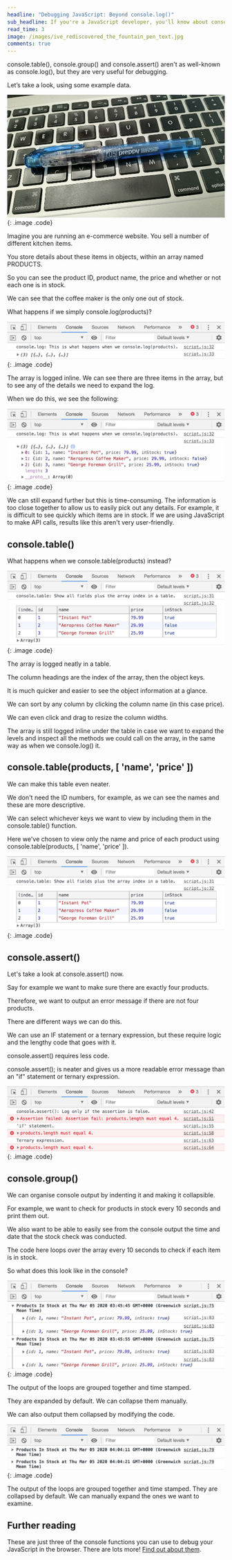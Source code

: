 ```yaml
---
headline: "Debugging JavaScript: Beyond console.log()"
sub_headline: If you're a JavaScript developer, you'll know about console.log(), but have you heard of console.table(), console.group() or console.assert()?
read_time: 3
image: /images/ive_rediscovered_the_fountain_pen_text.jpg
comments: true
---
```


console.table(), console.group() and console.assert() aren't as well-known as console.log(), but they are very useful for debugging.

Let’s take a look, using some example data.

![image](/images/ive_rediscovered_the_fountain_pen_platinum_preppy.jpg){: .image .code}

Imagine you are running an e-commerce website.  You sell a number of different kitchen items.

You store details about these items in objects, within an array named PRODUCTS.

So you can see the product ID, product name, the price and whether or not each one is in stock.

We can see that the coffee maker is the only one out of stock.

What happens if we simply console.log(products)?

![image](/images/console_log_1.jpg){: .image .code}

The array is logged inline.  We can see there are three items in the array, but to see any of the details we need to expand the log.

When we do this, we see the following:

![image](/images/console_log_2.jpg){: .image .code}

We can still expand further but this is time-consuming.  The information is too close together to allow us to easily pick out any details.  For example, it is difficult to see quickly which items are in stock.  If we are using JavaScript to make API calls, results like this aren't very user-friendly.

## console.table()

What happens when we console.table(products) instead?

![image](/images/console_table_1.jpg){: .image .code}

The array is logged neatly in a table.

The column headings are the index of the array, then the object keys.

It is much quicker and easier to see the object information at a glance.

We can sort by any column by clicking the column name (in this case price).

We can even click and drag to resize the column widths.

The array is still logged inline under the table in case we want to expand the levels and inspect all the methods we could call on the array, in the same way as when we console.log() it.

## console.table(products, [ 'name', 'price' ])

We can make this table even neater.

We don't need the ID numbers, for example, as we can see the names and these are more descriptive.

We can select whichever keys we want to view by including them in the console.table() function.

Here we've chosen to view only the name and price of each product using console.table(products, [ 'name', 'price' ]).

![image](/images/console_table_1.jpg){: .image .code}

## console.assert()

Let's take a look at console.assert() now.

Say for example we want to make sure there are exactly four products.

Therefore, we want to output an error message if there are not four products.

There are different ways we can do this.

We can use an IF statement or a ternary expression, but these require logic and the lengthy code that goes with it.

console.assert() requires less code.



console.assert(); is neater and gives us a more readable error message than an "if" statement or ternary expression.

![image](/images/console_assert.jpg){: .image .code}

## console.group()

We can organise console output by indenting it and making it collapsible.

For example, we want to check for products in stock every 10 seconds and print them out.

We also want to be able to easily see from the console output the time and date that the stock check was conducted.

The code here loops over the array every 10 seconds to check if each item is in stock.



So what does this look like in the console?

![image](/images/console_group_1.jpg){: .image .code}

The output of the loops are grouped together and time stamped.

They are expanded by default.  We can collapse them manually.

We can also output them collapsed by modifying the code.

![image](/images/console_group_2.jpg){: .image .code}

The output of the loops are grouped together and time stamped.  They are collapsed by default.  We can manually expand the ones we want to examine.


## Further reading

These are just three of the console functions you can use to debug your JavaScript in the browser.  There are lots more!  [Find out about them](https://www.w3schools.com/jsref/obj_console.asp).
